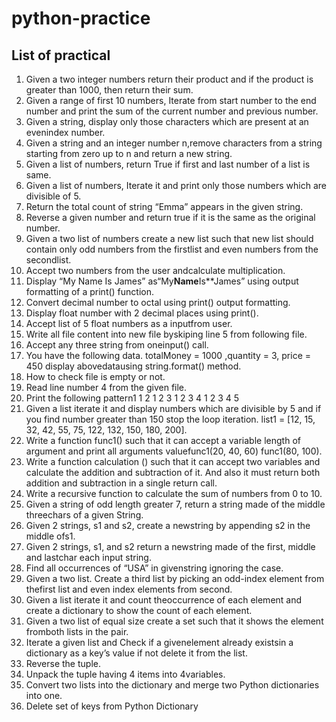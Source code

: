 # python-practice
## List of practical 

01. Given a two integer numbers return their product and if the product is greater than
    1000, then return their sum.
02. Given a range of first 10 numbers, Iterate from start number to the end number and
    print the sum of the current number and previous number.
03. Given a string, display only those characters which are present at an evenindex number.
04. Given a string and an integer number n,remove characters from a string starting from 
    zero up to n and return a new string.
05. Given a list of numbers, return True if first and last number of a list is same.
06. Given a list of numbers, Iterate it and print only those numbers which are divisible of 5.
07. Return the total count of string “Emma” appears in the given string.
08. Reverse a given number and return true if it is the same as the original number.
09. Given a two list of numbers create a new list such that new list should contain only odd
    numbers from the firstlist and even numbers from the secondlist.
10. Accept two numbers from the user andcalculate multiplication.
11. Display “My Name Is James” as“My**Name**Is**James” using output formatting of
    a print() function.
12. Convert decimal number to octal using print() output formatting.
13. Display float number with 2 decimal places using print().
14. Accept list of 5 float numbers as a inputfrom user.
15. Write all file content into new file byskiping line 5 from following file.
16. Accept any three string from oneinput() call.
17. You have the following data. totalMoney = 1000 ,quantity = 3, price = 450 
    display abovedatausing string.format() method.
18. How to check file is empty or not.
19. Read line number 4 from the given file.
20. Print the following pattern1
    1 2
    1 2 3
    1 2 3 4
    1 2 3 4 5
21. Given a list iterate it and display numbers which are divisible by 5 and if you find 
    number greater than 150 stop the loop iteration.
    list1 = [12, 15, 32, 42, 55, 75, 122, 132, 150, 180, 200].
22. Write a function func1() such that it can accept a variable length of argument and print
    all arguments valuefunc1(20, 40, 60) func1(80, 100).
23. Write a function calculation () such that it can accept two variables and calculate the 
    addition and subtraction of it. And also it must return both addition and subtraction in a
    single return call.
24. Write a recursive function to calculate the sum of numbers from 0 to 10.
25. Given a string of odd length greater 7, return a string made of the middle threechars of a
    given String.
26. Given 2 strings, s1 and s2, create a newstring by appending s2 in the middle ofs1.
27. Given 2 strings, s1, and s2 return a newstring made of the first, middle and lastchar each 
    input string.
28. Find all occurrences of “USA” in givenstring ignoring the case.
29. Given a two list. Create a third list by picking an odd-index element from thefirst list 
    and even index elements from second.
30. Given a list iterate it and count theoccurrence of each element and create a dictionary to 
    show the count of each element.
31. Given a two list of equal size create a set such that it shows the element fromboth lists in 
    the pair.
32. Iterate a given list and Check if a givenelement already existsin a dictionary as a key’s 
    value if not delete it from the list.
33. Reverse the tuple.
34. Unpack the tuple having 4 items into 4variables.
35. Convert two lists into the dictionary and merge two Python dictionaries into one.
36. Delete set of keys from Python Dictionary